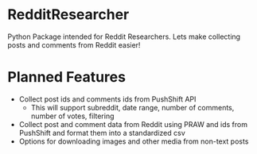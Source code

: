 # RedditResearcher
Python Package intended for Reddit Researchers. Lets make collecting posts and comments from Reddit easier!

# Planned Features
* Collect post ids and comments ids from PushShift API
  * This will support subreddit, date range, number of comments, number of votes, filtering 
* Collect post and comment data from Reddit using PRAW and ids from PushShift and format them into a standardized csv
* Options for downloading images and other media from non-text posts
